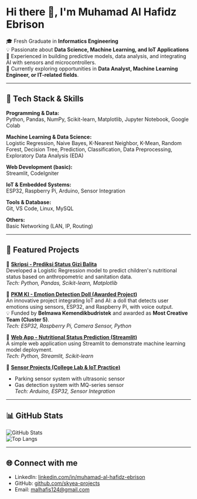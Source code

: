 # Hi there 👋, I'm Muhamad Al Hafidz Ebrison

🎓 Fresh Graduate in **Informatics Engineering**  
💡 Passionate about **Data Science, Machine Learning, and IoT Applications**  
🚀 Experienced in building predictive models, data analysis, and integrating AI with sensors and microcontrollers.  
🌱 Currently exploring opportunities in **Data Analyst, Machine Learning Engineer, or IT-related fields**.  

---

## 🔧 Tech Stack & Skills

**Programming & Data:**  
Python, Pandas, NumPy, Scikit-learn, Matplotlib, Jupyter Notebook, Google Colab  

**Machine Learning & Data Science:**  
Logistic Regression, Naive Bayes, K-Nearest Neighbor, K-Mean, Random Forest, Decision Tree, Prediction, Classification, Data Preprocessing, Exploratory Data Analysis (EDA)  

**Web Development (basic):**  
Streamlit, CodeIgniter  

**IoT & Embedded Systems:**  
ESP32, Raspberry Pi, Arduino, Sensor Integration  

**Tools & Database:**  
Git, VS Code, Linux, MySQL  

**Others:**  
Basic Networking (LAN, IP, Routing)  

---

## 📂 Featured Projects

🔹 [**Skripsi - Prediksi Status Gizi Balita**](https://github.com/skyea-projects/project-2025)  
Developed a Logistic Regression model to predict children's nutritional status based on anthropometric and sanitation data.  
*Tech: Python, Pandas, Scikit-learn, Matplotlib*  

🔹 [**PKM KI - Emotion Detection Doll (Awarded Project)**](link_repo_pkm)  
An innovative project integrating IoT and AI: a doll that detects user emotions using sensors, ESP32, and Raspberry Pi, with voice output.  
💡 Funded by **Belmawa Kemendikbudristek** and awarded as **Most Creative Team (Cluster 5)**.  
*Tech: ESP32, Raspberry Pi, Camera Sensor, Python*  

🔹 [**Web App - Nutritional Status Prediction (Streamlit)**](https://github.com/skyea-projects/Web-APP-Nutritional-Status-Prediction)  
A simple web application using Streamlit to demonstrate machine learning model deployment.  
*Tech: Python, Streamlit, Scikit-learn*  

🔹 [**Sensor Projects (College Lab & IoT Practice)**](link_repo_sensor)  
- Parking sensor system with ultrasonic sensor  
- Gas detection system with MQ-series sensor  
*Tech: Arduino, ESP32, Sensor Integration*  

---

## 📊 GitHub Stats
![GitHub Stats](https://github-readme-stats.vercel.app/api?username=skyea-projects&show_icons=true&theme=tokyonight)  
![Top Langs](https://github-readme-stats.vercel.app/api/top-langs/?username=skyea-projects&layout=compact&theme=tokyonight)

---

## 🌐 Connect with me
- LinkedIn: [linkedin.com/in/muhamad-al-hafidz-ebrison](https://linkedin.com/in/muhamad-al-hafidz-ebrison)  
- GitHub: [github.com/skyea-projects](https://github.com/skyea-projects)  
- Email: malhafis124@gmail.com  
